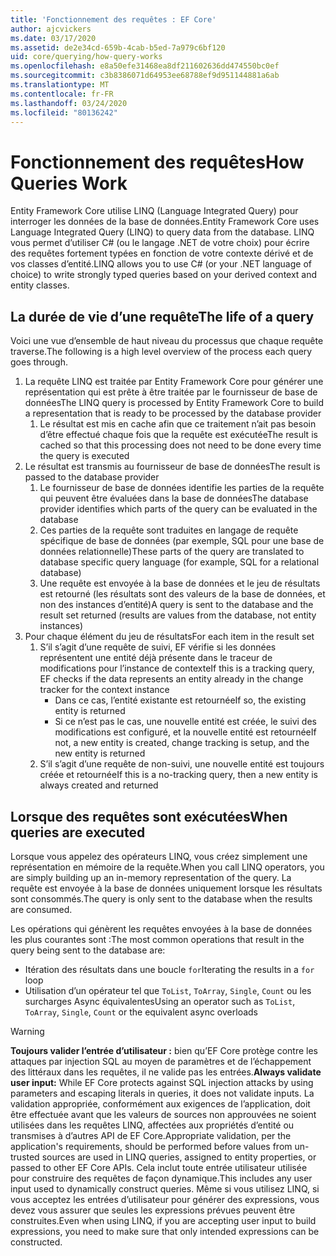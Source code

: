 ```yaml
---
title: 'Fonctionnement des requêtes : EF Core'
author: ajcvickers
ms.date: 03/17/2020
ms.assetid: de2e34cd-659b-4cab-b5ed-7a979c6bf120
uid: core/querying/how-query-works
ms.openlocfilehash: e8a50efe31468ea8df211602636dd474550bc0ef
ms.sourcegitcommit: c3b8386071d64953ee68788ef9d951144881a6ab
ms.translationtype: MT
ms.contentlocale: fr-FR
ms.lasthandoff: 03/24/2020
ms.locfileid: "80136242"
---
```

# <a name="how-queries-work"></a><span data-ttu-id="121f2-102">Fonctionnement des requêtes</span><span class="sxs-lookup"><span data-stu-id="121f2-102">How Queries Work</span></span>

<span data-ttu-id="121f2-103">Entity Framework Core utilise LINQ (Language Integrated Query) pour interroger les données de la base de données.</span><span class="sxs-lookup"><span data-stu-id="121f2-103">Entity Framework Core uses Language Integrated Query (LINQ) to query data from the database.</span></span> <span data-ttu-id="121f2-104">LINQ vous permet d’utiliser C# (ou le langage .NET de votre choix) pour écrire des requêtes fortement typées en fonction de votre contexte dérivé et de vos classes d’entité.</span><span class="sxs-lookup"><span data-stu-id="121f2-104">LINQ allows you to use C# (or your .NET language of choice) to write strongly typed queries based on your derived context and entity classes.</span></span>

## <a name="the-life-of-a-query"></a><span data-ttu-id="121f2-105">La durée de vie d’une requête</span><span class="sxs-lookup"><span data-stu-id="121f2-105">The life of a query</span></span>

<span data-ttu-id="121f2-106">Voici une vue d’ensemble de haut niveau du processus que chaque requête traverse.</span><span class="sxs-lookup"><span data-stu-id="121f2-106">The following is a high level overview of the process each query goes through.</span></span>

1. <span data-ttu-id="121f2-107">La requête LINQ est traitée par Entity Framework Core pour générer une représentation qui est prête à être traitée par le fournisseur de base de données</span><span class="sxs-lookup"><span data-stu-id="121f2-107">The LINQ query is processed by Entity Framework Core to build a representation that is ready to be processed by the database provider</span></span>
   1. <span data-ttu-id="121f2-108">Le résultat est mis en cache afin que ce traitement n’ait pas besoin d’être effectué chaque fois que la requête est exécutée</span><span class="sxs-lookup"><span data-stu-id="121f2-108">The result is cached so that this processing does not need to be done every time the query is executed</span></span>
2. <span data-ttu-id="121f2-109">Le résultat est transmis au fournisseur de base de données</span><span class="sxs-lookup"><span data-stu-id="121f2-109">The result is passed to the database provider</span></span>
   1. <span data-ttu-id="121f2-110">Le fournisseur de base de données identifie les parties de la requête qui peuvent être évaluées dans la base de données</span><span class="sxs-lookup"><span data-stu-id="121f2-110">The database provider identifies which parts of the query can be evaluated in the database</span></span>
   2. <span data-ttu-id="121f2-111">Ces parties de la requête sont traduites en langage de requête spécifique de base de données (par exemple, SQL pour une base de données relationnelle)</span><span class="sxs-lookup"><span data-stu-id="121f2-111">These parts of the query are translated to database specific query language (for example, SQL for a relational database)</span></span>
   3. <span data-ttu-id="121f2-112">Une requête est envoyée à la base de données et le jeu de résultats est retourné (les résultats sont des valeurs de la base de données, et non des instances d’entité)</span><span class="sxs-lookup"><span data-stu-id="121f2-112">A query is sent to the database and the result set returned (results are values from the database, not entity instances)</span></span>
3. <span data-ttu-id="121f2-113">Pour chaque élément du jeu de résultats</span><span class="sxs-lookup"><span data-stu-id="121f2-113">For each item in the result set</span></span>
   1. <span data-ttu-id="121f2-114">S’il s’agit d’une requête de suivi, EF vérifie si les données représentent une entité déjà présente dans le traceur de modifications pour l’instance de contexte</span><span class="sxs-lookup"><span data-stu-id="121f2-114">If this is a tracking query, EF checks if the data represents an entity already in the change tracker for the context instance</span></span>
      * <span data-ttu-id="121f2-115">Dans ce cas, l’entité existante est retournée</span><span class="sxs-lookup"><span data-stu-id="121f2-115">If so, the existing entity is returned</span></span>
      * <span data-ttu-id="121f2-116">Si ce n’est pas le cas, une nouvelle entité est créée, le suivi des modifications est configuré, et la nouvelle entité est retournée</span><span class="sxs-lookup"><span data-stu-id="121f2-116">If not, a new entity is created, change tracking is setup, and the new entity is returned</span></span>
   2. <span data-ttu-id="121f2-117">S’il s’agit d’une requête de non-suivi, une nouvelle entité est toujours créée et retournée</span><span class="sxs-lookup"><span data-stu-id="121f2-117">If this is a no-tracking query, then a new entity is always created and returned</span></span>

## <a name="when-queries-are-executed"></a><span data-ttu-id="121f2-118">Lorsque des requêtes sont exécutées</span><span class="sxs-lookup"><span data-stu-id="121f2-118">When queries are executed</span></span>

<span data-ttu-id="121f2-119">Lorsque vous appelez des opérateurs LINQ, vous créez simplement une représentation en mémoire de la requête.</span><span class="sxs-lookup"><span data-stu-id="121f2-119">When you call LINQ operators, you are simply building up an in-memory representation of the query.</span></span> <span data-ttu-id="121f2-120">La requête est envoyée à la base de données uniquement lorsque les résultats sont consommés.</span><span class="sxs-lookup"><span data-stu-id="121f2-120">The query is only sent to the database when the results are consumed.</span></span>

<span data-ttu-id="121f2-121">Les opérations qui génèrent les requêtes envoyées à la base de données les plus courantes sont :</span><span class="sxs-lookup"><span data-stu-id="121f2-121">The most common operations that result in the query being sent to the database are:</span></span>

* <span data-ttu-id="121f2-122">Itération des résultats dans une boucle `for`</span><span class="sxs-lookup"><span data-stu-id="121f2-122">Iterating the results in a `for` loop</span></span>
* <span data-ttu-id="121f2-123">Utilisation d’un opérateur tel que `ToList`, `ToArray`, `Single`, `Count` ou les surcharges Async équivalentes</span><span class="sxs-lookup"><span data-stu-id="121f2-123">Using an operator such as `ToList`, `ToArray`, `Single`, `Count` or the equivalent async overloads</span></span>

> [!WARNING]  
> <span data-ttu-id="121f2-124">**Toujours valider l’entrée d’utilisateur :** bien qu’EF Core protège contre les attaques par injection SQL au moyen de paramètres et de l’échappement des littéraux dans les requêtes, il ne valide pas les entrées.</span><span class="sxs-lookup"><span data-stu-id="121f2-124">**Always validate user input:** While EF Core protects against SQL injection attacks by using parameters and escaping literals in queries, it does not validate inputs.</span></span> <span data-ttu-id="121f2-125">La validation appropriée, conformément aux exigences de l’application, doit être effectuée avant que les valeurs de sources non approuvées ne soient utilisées dans les requêtes LINQ, affectées aux propriétés d’entité ou transmises à d’autres API de EF Core.</span><span class="sxs-lookup"><span data-stu-id="121f2-125">Appropriate validation, per the application's requirements, should be performed before values from un-trusted sources are used in LINQ queries, assigned to entity properties, or passed to other EF Core APIs.</span></span> <span data-ttu-id="121f2-126">Cela inclut toute entrée utilisateur utilisée pour construire des requêtes de façon dynamique.</span><span class="sxs-lookup"><span data-stu-id="121f2-126">This includes any user input used to dynamically construct queries.</span></span> <span data-ttu-id="121f2-127">Même si vous utilisez LINQ, si vous acceptez les entrées d’utilisateur pour générer des expressions, vous devez vous assurer que seules les expressions prévues peuvent être construites.</span><span class="sxs-lookup"><span data-stu-id="121f2-127">Even when using LINQ, if you are accepting user input to build expressions, you need to make sure that only intended expressions can be constructed.</span></span>
